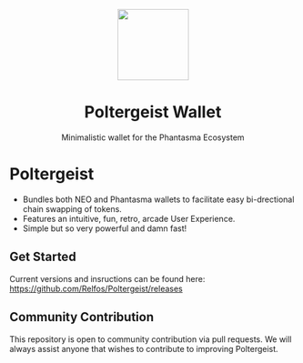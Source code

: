 <p align="center">
  <img
    src="https://github.com/phantasma-io/PhantasmaSpook/blob/master/logo.png"
    width="125px">
</p>

<h1 align="center">Poltergeist Wallet</h1>

<p align="center">
  Minimalistic wallet for the Phantasma Ecosystem
</p>

# Poltergeist
- Bundles both NEO and Phantasma wallets to facilitate easy bi-drectional chain swapping of tokens.
- Features an intuitive, fun, retro, arcade User Experience. 
- Simple but so very powerful and damn fast!  

## Get Started
Current versions and insructions can be found here: https://github.com/Relfos/Poltergeist/releases

## Community Contribution
This repository is open to community contribution via pull requests. We will always assist anyone that wishes to contribute to improving Poltergeist.

